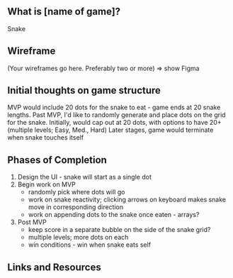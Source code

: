 
## What is [name of game]?

Snake

## Wireframe

(Your wireframes go here. Preferably two or more) => show Figma

## Initial thoughts on game structure

MVP would include 20 dots for the snake to eat - game ends at 20 snake lengths.
Past MVP, I'd like to randomly generate and place dots on the grid for the snake. Initially, would cap out at 20 dots, with options to have 20+ (multiple levels; Easy, Med., Hard)
Later stages, game would terminate when snake touches itself

## Phases of Completion

1. Design the UI - snake will start as a single dot
2. Begin work on MVP
   - randomly pick where dots will go
   - work on snake reactivity; clicking arrows on keyboard makes snake move in corresponding direction
   - work on appending dots to the snake once eaten - arrays?
3. Post MVP
   - keep score in a separate bubble on the side of the snake grid?
   - multiple levels; more dots on each
   - win conditions - win when snake eats self

## Links and Resources

